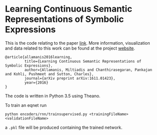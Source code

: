 Learning Continuous Semantic Representations of Symbolic Expressions
===
This is the code relating to the paper [link](https://arxiv.org/abs/1611.01423).
More information, visualization and data related to this work can be found at the project [website](http://groups.inf.ed.ac.uk/cup/semvec/).
```
@article{allamanis2016learning,
         title={Learning Continuous Semantic Representations of Symbolic Expressions},
         author={Allamanis, Miltiadis and Chanthirasegaran, Pankajan and Kohli, Pushmeet and Sutton, Charles},
         journal={arXiv preprint arXiv:1611.01423},
         year={2016}
}
```

The code is written in Python 3.5 using Theano.

To train an eqnet run
```
python encoders/rnn/trainsupervised.py <trainingFileName> <validationFileName>
```
a `.pkl` file will be produced containing the trained network.